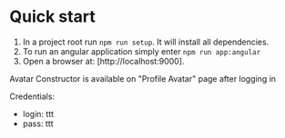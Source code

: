 # Quick start

1. In a project root run `npm run setup`. It will install all dependencies.
2. To run an angular application simply enter `npm run app:angular` 
3. Open a browser at: [http://localhost:9000].

Avatar Constructor is available on "Profile Avatar" page after logging in 

Credentials:
- login: ttt
- pass: ttt 

 

  


 

